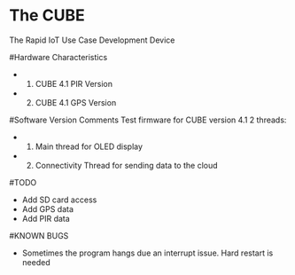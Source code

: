 # The CUBE
The Rapid IoT Use Case Development Device

#Hardware Characteristics
- 1. CUBE 4.1 PIR Version
- 2. CUBE 4.1 GPS Version

#Software Version Comments
Test firmware for CUBE version 4.1
2 threads:
- 1. Main thread for OLED display
- 2. Connectivity Thread for sending data to the cloud

#TODO
- Add SD card access
- Add GPS data
- Add PIR data

#KNOWN BUGS
- Sometimes the program hangs due an interrupt issue. Hard restart is needed
